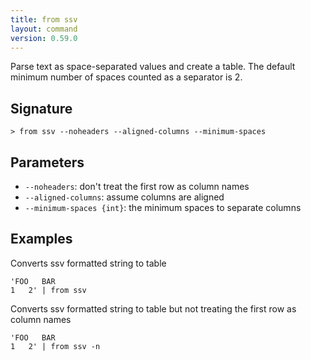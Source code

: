 ```yaml
---
title: from ssv
layout: command
version: 0.59.0
---
```


Parse text as space-separated values and create a table. The default minimum number of spaces counted as a separator is 2.

## Signature

```> from ssv --noheaders --aligned-columns --minimum-spaces```

## Parameters

 -  `--noheaders`: don't treat the first row as column names
 -  `--aligned-columns`: assume columns are aligned
 -  `--minimum-spaces {int}`: the minimum spaces to separate columns

## Examples

Converts ssv formatted string to table
```shell
'FOO   BAR
1   2' | from ssv
```

Converts ssv formatted string to table but not treating the first row as column names
```shell
'FOO   BAR
1   2' | from ssv -n
```

